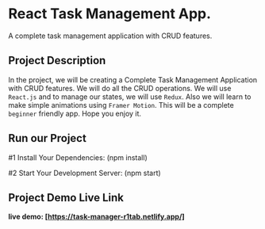 # React Task Management App.

A complete task management application with CRUD features.

## Project Description

In the project, we will be creating a Complete Task Management Application with CRUD features. We will do all the CRUD operations. We will use `React.js` and to manage our states, we will use `Redux`. Also we will learn to make simple animations using `Framer Motion`. This will be a complete `beginner` friendly app. Hope you enjoy it.

## Run our Project

#1 Install Your Dependencies:
(npm install)

#2 Start Your Development Server:
(npm start)

## Project Demo Live Link

**live demo: [https://task-manager-r1tab.netlify.app/]**
